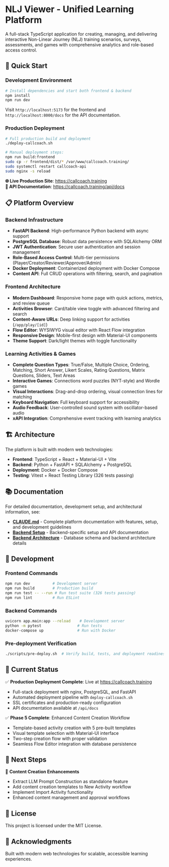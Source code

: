 # NLJ Viewer - Unified Learning Platform

A full-stack TypeScript application for creating, managing, and delivering interactive Non-Linear Journey (NLJ) training scenarios, surveys, assessments, and games with comprehensive analytics and role-based access control.

## 🚀 Quick Start

### Development Environment
```bash
# Install dependencies and start both frontend & backend
npm install
npm run dev
```

Visit `http://localhost:5173` for the frontend and `http://localhost:8000/docs` for the API documentation.

### Production Deployment
```bash
# Full production build and deployment
./deploy-callcoach.sh

# Manual deployment steps:
npm run build:frontend
sudo cp -r frontend/dist/* /var/www/callcoach.training/
sudo systemctl restart callcoach-api
sudo nginx -s reload
```

**🌐 Live Production Site**: https://callcoach.training  
**📖 API Documentation**: https://callcoach.training/api/docs

## 📋 Platform Overview

### **Backend Infrastructure**
- **FastAPI Backend**: High-performance Python backend with async support
- **PostgreSQL Database**: Robust data persistence with SQLAlchemy ORM
- **JWT Authentication**: Secure user authentication and session management
- **Role-Based Access Control**: Multi-tier permissions (Player/Creator/Reviewer/Approver/Admin)
- **Docker Deployment**: Containerized deployment with Docker Compose
- **Content API**: Full CRUD operations with filtering, search, and pagination

### **Frontend Architecture**
- **Modern Dashboard**: Responsive home page with quick actions, metrics, and review queue
- **Activities Browser**: Card/table view toggle with advanced filtering and search
- **Content-Aware URLs**: Deep linking support for activities (`/app/play/[id]`)
- **Flow Editor**: WYSIWYG visual editor with React Flow integration
- **Responsive Design**: Mobile-first design with Material-UI components
- **Theme Support**: Dark/light themes with toggle functionality

### **Learning Activities & Games**
- **Complete Question Types**: True/False, Multiple Choice, Ordering, Matching, Short Answer, Likert Scales, Rating Questions, Matrix Questions, Sliders, Text Areas
- **Interactive Games**: Connections word puzzles (NYT-style) and Wordle games
- **Visual Interactions**: Drag-and-drop ordering, visual connection lines for matching
- **Keyboard Navigation**: Full keyboard support for accessibility
- **Audio Feedback**: User-controlled sound system with oscillator-based audio
- **xAPI Integration**: Comprehensive event tracking with learning analytics

## 🏗️ Architecture

The platform is built with modern web technologies:

- **Frontend**: TypeScript + React + Material-UI + Vite
- **Backend**: Python + FastAPI + SQLAlchemy + PostgreSQL
- **Deployment**: Docker + Docker Compose
- **Testing**: Vitest + React Testing Library (326 tests passing)

## 📚 Documentation

For detailed documentation, development setup, and architectural information, see:

- **[CLAUDE.md](./CLAUDE.md)** - Complete platform documentation with features, setup, and development guidelines
- **[Backend Setup](./backend/README.md)** - Backend-specific setup and API documentation
- **[Backend Architecture](./backend/BACKEND_SETUP.md)** - Database schema and backend architecture details

## 🔧 Development

### Frontend Commands
```bash
npm run dev          # Development server
npm run build        # Production build
npm run test -- --run # Run test suite (326 tests passing)
npm run lint         # Run ESLint
```

### Backend Commands
```bash
uvicorn app.main:app --reload    # Development server
python -m pytest                # Run tests
docker-compose up               # Run with Docker
```

### Pre-deployment Verification
```bash
./scripts/pre-deploy.sh  # Verify build, tests, and deployment readiness
```

## 🌟 Current Status

✅ **Production Deployment Complete**: Live at https://callcoach.training
- Full-stack deployment with nginx, PostgreSQL, and FastAPI
- Automated deployment pipeline with `deploy-callcoach.sh`
- SSL certificates and production-ready configuration
- API documentation available at `/api/docs`

✅ **Phase 5 Complete**: Enhanced Content Creation Workflow
- Template-based activity creation with 5 pre-built templates
- Visual template selection with Material-UI interface
- Two-step creation flow with proper validation
- Seamless Flow Editor integration with database persistence

## 🚀 Next Steps

🔄 **Content Creation Enhancements**
- Extract LLM Prompt Construction as standalone feature
- Add content creation templates to New Activity workflow
- Implement Import Activity functionality
- Enhanced content management and approval workflows

## 📄 License

This project is licensed under the MIT License.

## 🙏 Acknowledgments

Built with modern web technologies for scalable, accessible learning experiences.